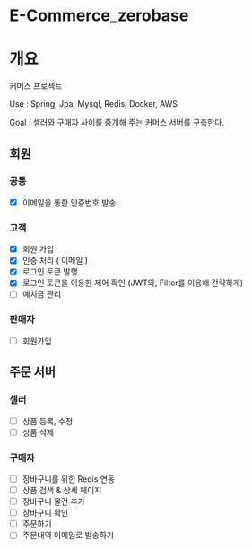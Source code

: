 # E-Commerce_zerobase

# 개요
커머스 프로젝트

Use : Spring, Jpa, Mysql, Redis, Docker, AWS

Goal : 셀러와 구매자 사이를 중개해 주는 커머스 서버를 구축한다.

## 회원
### 공통
- [x] 이메일을 통한 인증번호 발송

### 고객
- [x] 회원 가입
- [x] 인증 처리 ( 이메일 )
- [x] 로그인 토큰 발행
- [x] 로그인 토큰을 이용한 제어 확인 (JWT와, Filter를 이용해 간략하게)
- [ ] 예치금 관리

### 판매자
- [ ] 회원가입


## 주문 서버

### 셀러
- [ ] 상품 등록, 수정
- [ ] 상품 삭제

### 구매자
- [ ] 장바구니를 위한 Redis 연동
- [ ] 상품 검색 & 상세 페이지
- [ ] 장바구니 물건 추가
- [ ] 장바구니 확인
- [ ] 주문하기
- [ ] 주문내역 이메일로 발송하기

